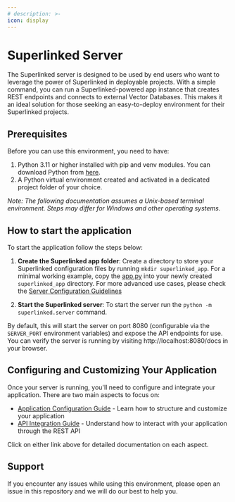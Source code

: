 ```yaml
---
# description: >-
icon: display
---
```


# Superlinked Server

The Superlinked server is designed to be used by end users who want to leverage the power of Superlinked in deployable projects. With a simple command, you can run a Superlinked-powered app instance that creates REST endpoints and connects to external Vector Databases. This makes it an ideal solution for those seeking an easy-to-deploy environment for their Superlinked projects.

## Prerequisites

Before you can use this environment, you need to have:

1. Python 3.11 or higher installed with pip and venv modules. You can download Python from [here](https://www.python.org/downloads/).
2. A Python virtual environment created and activated in a dedicated project folder of your choice.

*Note: The following documentation assumes a Unix-based terminal environment. Steps may differ for Windows and other operating systems.*

## How to start the application

To start the application follow the steps below:

1. **Create the Superlinked app folder**: Create a directory to store your Superlinked configuration files by running `mkdir superlinked_app`. For a minimal working example, copy the [app.py](https://github.com/superlinked/superlinked/blob/main/docs/run-in-production/example/app.py) into your newly created `superlinked_app` directory. For more advanced use cases, please check the [Server Configuration Guidelines](configuring-your-app.md)

2. **Start the Superlinked server**: To start the server run the `python -m superlinked.server` command.

By default, this will start the server on port 8080 (configurable via the `SERVER_PORT` environment variables) and expose the API endpoints for use. You can verify the server is running by visiting http://localhost:8080/docs in your browser.

## Configuring and Customizing Your Application

Once your server is running, you'll need to configure and integrate your application. There are two main aspects to focus on:
- [Application Configuration Guide](configuring-your-app.md) - Learn how to structure and customize your application
- [API Integration Guide](interacting-with-app-via-api.md) - Understand how to interact with your application through the REST API

Click on either link above for detailed documentation on each aspect.

## Support

If you encounter any issues while using this environment, please open an issue in this repository and we will do our best to help you.
